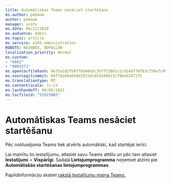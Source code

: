 ```yaml
---
title: Automātiskas Teams nesāciet startēšanu
ms.author: pebaum
author: pebaum
manager: scotv
ms.date: 04/21/2020
ms.audience: Admin
ms.topic: article
ms.service: o365-administration
ROBOTS: NOINDEX, NOFOLLOW
localization_priority: Normal
ms.custom:
- "6662"
- "9003571"
ms.openlocfilehash: 0e35a182fb8ffbb48e5c3bff72881c2cd14d778f83c759efc99c372900de6991
ms.sourcegitcommit: b5f7da89a650d2915dc652449623c78be6247175
ms.translationtype: MT
ms.contentlocale: lv-LV
ms.lasthandoff: 08/05/2021
ms.locfileid: "53923803"
---
```

# <a name="prevent-teams-from-starting-automatically"></a>Automātiskas Teams nesāciet startēšanu

Pēc noklusējuma Teams tiek atvērts automātiski, kad startējat ierīci.

Lai mainītu šo iestatījumu, atlasiet savu Teams attēlu un pēc tam atlasiet **Iestatījumi**  >   **Vispārīgi**. Sadaļā  **Lietojumprogramma** noņemiet atzīmi pie  **Automātiskās startēšanas lietojumprogrammas**.

Papildinformāciju skatiet [rakstā Iestatījumu maiņa Teams.](https://support.microsoft.com/office/b506e8f1-1a96-4cf1-8c6b-b6ed4f424bc7)
